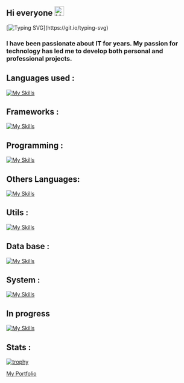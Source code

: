 ## Hi everyone  <img src="https://raw.githubusercontent.com/Tarikul-Islam-Anik/Animated-Fluent-Emojis/master/Emojis/Smilies/Hear-No-Evil%20Monkey.png" alt="Hear-No-Evil Monkey" width="25" height="25" />

[![Typing SVG](https://readme-typing-svg.demolab.com?font=Fira+Code&pause=1000&color=2EA0D2&width=435&lines=My+name+is+Rafik+!)](https://git.io/typing-svg)

### I have been passionate about IT for years. My passion for technology has led me to develop both personal and professional projects.
## Languages used : 
[![My Skills](https://skillicons.dev/icons?i=js,html,css&theme=light)](https://skillicons.dev)
## Frameworks : 
[![My Skills](https://skillicons.dev/icons?i=angular,nestjs&theme=light)](https://skillicons.dev)
## Programming :
[![My Skills](https://skillicons.dev/icons?i=c,cs,py&theme=light)](https://skillicons.dev)
## Others Languages:
[![My Skills](https://skillicons.dev/icons?i=php,java&theme=light)](https://skillicons.dev)
## Utils :
[![My Skills](https://skillicons.dev/icons?i=git,docker&theme=light)](https://skillicons.dev)
## Data base :
[![My Skills](https://skillicons.dev/icons?i=mysql,mongodb&theme=light)](https://skillicons.dev)
## System :
[![My Skills](https://skillicons.dev/icons?i=linux&theme=light)](https://skillicons.dev)
## In progress
[![My Skills](https://skillicons.dev/icons?i=kubernetes,aws,gcp,nuxtjs,spring&theme=light)](https://skillicons.dev)


## Stats : 

[![trophy](https://github-profile-trophy.vercel.app/?username=Rafiklatrikdu69&theme=light)](https://github.com/Rafiklatrikdu69/github-profile-trophy)

[My Portfolio](https://portfolio-nuxt-ten-rho.vercel.app/)
